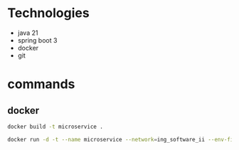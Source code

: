 # Technologies

- java 21
- spring boot 3
- docker
- git

# commands

## docker

``` bash
docker build -t microservice .
```

``` bash
docker run -d -t --name microservice --network=ing_software_ii --env-file .env -p 8081:8081 microservice
```
